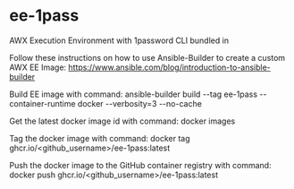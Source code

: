 # ee-1pass
AWX Execution Environment with 1password CLI bundled in

Follow these instructions on how to use Ansible-Builder to create a custom AWX EE Image: https://www.ansible.com/blog/introduction-to-ansible-builder

Build EE image with command:
ansible-builder build --tag ee-1pass --container-runtime docker --verbosity=3  --no-cache

Get the latest docker image id with command:
docker images

Tag the docker image with command:
docker tag <img id from last command> ghcr.io/<github_username>/ee-1pass:latest

Push the docker image to the GitHub container registry with command:
docker push ghcr.io/<github_username>/ee-1pass:latest

